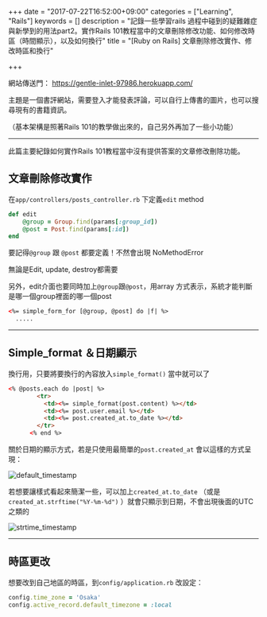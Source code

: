 +++
date = "2017-07-22T16:52:00+09:00"
categories = ["Learning", "Rails"]
keywords = []
description = "記錄一些學習rails 過程中碰到的疑難雜症與新學到的用法part2。實作Rails 101教程當中的文章刪除修改功能、如何修改時區（時間顯示），以及如何換行"
title = "[Ruby on Rails] 文章刪除修改實作、修改時區和換行"

+++

網站傳送門：  https://gentle-inlet-97986.herokuapp.com/

主題是一個書評網站，需要登入才能發表評論，可以自行上傳書的圖片，也可以搜尋現有的書籍資訊。

（基本架構是照著Rails 101的教學做出來的，自己另外再加了一些小功能）

------

此篇主要紀錄如何實作Rails 101教程當中沒有提供答案的文章修改刪除功能。

## 文章刪除修改實作

在`app/controllers/posts_controller.rb` 下定義`edit` method

```ruby
def edit
	@group = Group.find(params[:group_id]) 
	@post = Post.find(params[:id])
end
```

要記得`@group` 跟 `@post` 都要定義！不然會出現 NoMethodError

無論是Edit, update, destroy都需要

另外，edit介面也要同時加上`@group`跟`@post`，用array 方式表示，系統才能判斷是哪一個group裡面的哪一個post

```html
<%= simple_form_for [@group, @post] do |f| %>
  .....
```

---

## Simple_format ＆日期顯示

換行用，只要將要換行的內容放入`simple_format()` 當中就可以了

```html
<% @posts.each do |post| %>
        <tr>
          <td><%= simple_format(post.content) %></td>
          <td><%= post.user.email %></td>
          <td><%= post.created_at.to_date %></td>
        </tr>
      <% end %>
```

關於日期的顯示方式，若是只使用最簡單的`post.created_at` 會以這樣的方式呈現：

![default_timestamp](/img/201707-default_timestamp.jpg)

若想要讓樣式看起來簡潔一些，可以加上`created_at.to_date` （或是 `created_at.strftime("%Y-%m-%d")` ）就會只顯示到日期，不會出現後面的UTC之類的

![strtime_timestamp](/img/201707-strtime_timestamp.jpg)

---

## 時區更改

想要改到自己地區的時區，到`config/application.rb` 改設定：

```Ruby
config.time_zone = 'Osaka'
config.active_record.default_timezone = :local
```

